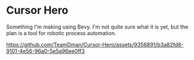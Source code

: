 # Cursor Hero

Something I'm making using Bevy. I'm not quite sure what it is yet, but the plan is a tool for robotic process automation.



https://github.com/TeamDman/Cursor-Hero/assets/9356891/b3a82fd8-9101-4e56-96a0-5e5a96ee0ff3

